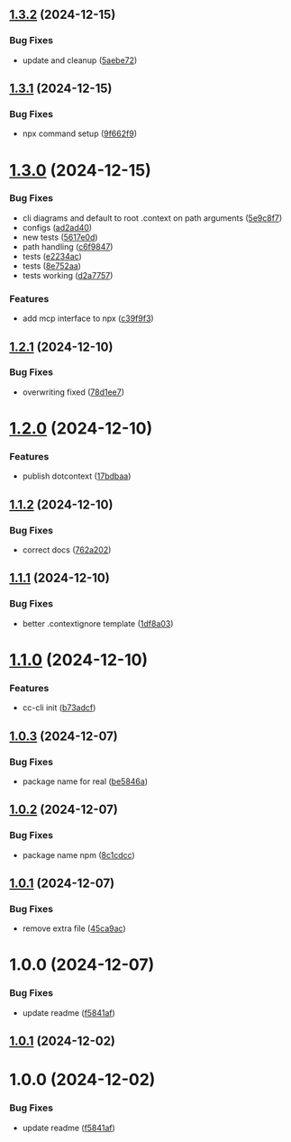## [1.3.2](https://github.com/Agentic-Insights/dotcontext/compare/v1.3.1...v1.3.2) (2024-12-15)


### Bug Fixes

* update and cleanup ([5aebe72](https://github.com/Agentic-Insights/dotcontext/commit/5aebe7267f62074396c4e35cea8ce5e170c0e1ec))

## [1.3.1](https://github.com/Agentic-Insights/dotcontext/compare/v1.3.0...v1.3.1) (2024-12-15)


### Bug Fixes

* npx command setup ([9f662f9](https://github.com/Agentic-Insights/dotcontext/commit/9f662f984721efa7dc2af4f14025e3030053681e))

# [1.3.0](https://github.com/Agentic-Insights/dotcontext/compare/v1.2.1...v1.3.0) (2024-12-15)


### Bug Fixes

* cli diagrams and default to root .context on path arguments ([5e9c8f7](https://github.com/Agentic-Insights/dotcontext/commit/5e9c8f7759a0b1b51aa794e7e736d5e4f8566766))
* configs ([ad2ad40](https://github.com/Agentic-Insights/dotcontext/commit/ad2ad406f242d925e9f249bd1400c3edf67ce169))
* new tests ([5617e0d](https://github.com/Agentic-Insights/dotcontext/commit/5617e0d545fe653b7900b8b8d9f37fdb448648a4))
* path handling ([c6f9847](https://github.com/Agentic-Insights/dotcontext/commit/c6f9847b5f5ad40a2112be0f2c259ddab4ac9b6c))
* tests ([e2234ac](https://github.com/Agentic-Insights/dotcontext/commit/e2234ac9b7dfaf92990ce1a3ae5ae9d563ff6817))
* tests ([8e752aa](https://github.com/Agentic-Insights/dotcontext/commit/8e752aaca76b916286bb7d46582170c2f700b144))
* tests working ([d2a7757](https://github.com/Agentic-Insights/dotcontext/commit/d2a775730410b9eb7d62b744e58ff3fe69289784))


### Features

* add mcp interface to npx ([c39f9f3](https://github.com/Agentic-Insights/dotcontext/commit/c39f9f3bacf1f9c7d312dd7837b495fd5105b04a))

## [1.2.1](https://github.com/Agentic-Insights/cc-cli/compare/v1.2.0...v1.2.1) (2024-12-10)


### Bug Fixes

* overwriting fixed ([78d1ee7](https://github.com/Agentic-Insights/cc-cli/commit/78d1ee7686d22289270e6eced4d425a2e0336000))

# [1.2.0](https://github.com/Agentic-Insights/cc-cli/compare/v1.1.2...v1.2.0) (2024-12-10)


### Features

* publish dotcontext ([17bdbaa](https://github.com/Agentic-Insights/cc-cli/commit/17bdbaa5ef2f9c06b2977c021bc4aec122826d0a))

## [1.1.2](https://github.com/Agentic-Insights/cc-cli/compare/v1.1.1...v1.1.2) (2024-12-10)


### Bug Fixes

* correct docs ([762a202](https://github.com/Agentic-Insights/cc-cli/commit/762a202091a4933979b986ef3a1a7a37d220c012))

## [1.1.1](https://github.com/Agentic-Insights/cc-cli/compare/v1.1.0...v1.1.1) (2024-12-10)


### Bug Fixes

* better .contextignore template ([1df8a03](https://github.com/Agentic-Insights/cc-cli/commit/1df8a03a85bf541de4bf8a719c4063ee2b9fe6ee))

# [1.1.0](https://github.com/Agentic-Insights/cc-cli/compare/v1.0.3...v1.1.0) (2024-12-10)


### Features

* cc-cli init ([b73adcf](https://github.com/Agentic-Insights/cc-cli/commit/b73adcfb077be80436b467ae6248bf23f19558b9))

## [1.0.3](https://github.com/Agentic-Insights/cc-cli/compare/v1.0.2...v1.0.3) (2024-12-07)


### Bug Fixes

* package name for real ([be5846a](https://github.com/Agentic-Insights/cc-cli/commit/be5846a786e8a182d5d71521c2b0aaf9a1022463))

## [1.0.2](https://github.com/Agentic-Insights/cc-cli/compare/v1.0.1...v1.0.2) (2024-12-07)


### Bug Fixes

* package name npm ([8c1cdcc](https://github.com/Agentic-Insights/cc-cli/commit/8c1cdcc7f8ff2911dfdca86d81b850053349d8ab))

## [1.0.1](https://github.com/Agentic-Insights/cc-cli/compare/v1.0.0...v1.0.1) (2024-12-07)


### Bug Fixes

* remove extra file ([45ca9ac](https://github.com/Agentic-Insights/cc-cli/commit/45ca9ac243b31f76806996d10df2dcc14852f242))

# 1.0.0 (2024-12-07)


### Bug Fixes

* update readme ([f5841af](https://github.com/Agentic-Insights/cc-cli/commit/f5841aff00610f17926334fb6e470efde96768ce))

## [1.0.1](https://github.com/Agentic-Insights/cc-cli/compare/v1.0.0...v1.0.1) (2024-12-02)

# 1.0.0 (2024-12-02)


### Bug Fixes

* update readme ([f5841af](https://github.com/Agentic-Insights/cc-cli/commit/f5841aff00610f17926334fb6e470efde96768ce))
